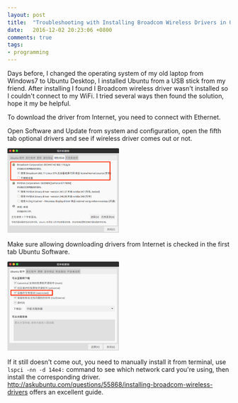 ```yaml
---
layout: post
title:  "Troubleshooting with Installing Broadcom Wireless Drivers in Ubuntu Desktop"
date:   2016-12-02 20:23:06 +0800
comments: true
tags:
- programming
---
```


Days before, I changed the operating system of my old laptop from Windows7 to Ubuntu Desktop, I installed Ubuntu from a USB stick from my friend. After installing I found I Broadcom wireless driver wasn't installed so I couldn't connect to my WiFi. I tried several ways then found the solution, hope it my be helpful.

To download the driver from Internet, you need to connect with Ethernet.


Open Software and Update from system and configuration, open the fifth tab optional drivers and see if wireless driver comes out or not.


<img src="/img/ubuntu1.png" style="height:50%;width:50%;">

Make sure allowing downloading drivers from Internet is checked in the first tab Ubuntu Software.


<img src="/img/ubuntu2.png" style="height:50%;width:50%;">


If it still doesn't come out, you need to manually install it from terminal, use `lspci -nn -d 14e4:` command to see which network card you're using, then install the corresponding driver. <a href="http://askubuntu.com/questions/55868/installing-broadcom-wireless-drivers">http://askubuntu.com/questions/55868/installing-broadcom-wireless-drivers</a> offers an excellent guide.
